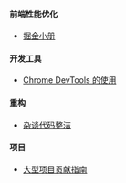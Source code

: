 #### 前端性能优化
  
- [掘金小册](https://juejin.cn/book/6844733750048210957)

#### 开发工具
  
- [Chrome DevTools 的使用](https://juejin.cn/post/6987752907579850765)

#### 重构

- [杂谈代码整洁](https://mp.weixin.qq.com/s/s_2dfOnMqND1qKjTfnmg5A)
  
#### 项目

- [大型项目贡献指南](https://mp.weixin.qq.com/s/xHKy0Dz846aliy0Ofz2yNQ)
